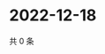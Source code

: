 # 2022-12-18

共 0 条

<!-- BEGIN WEIBO -->
<!-- 最后更新时间 Sun Dec 18 2022 21:07:51 GMT+0800 (China Standard Time) -->

<!-- END WEIBO -->

